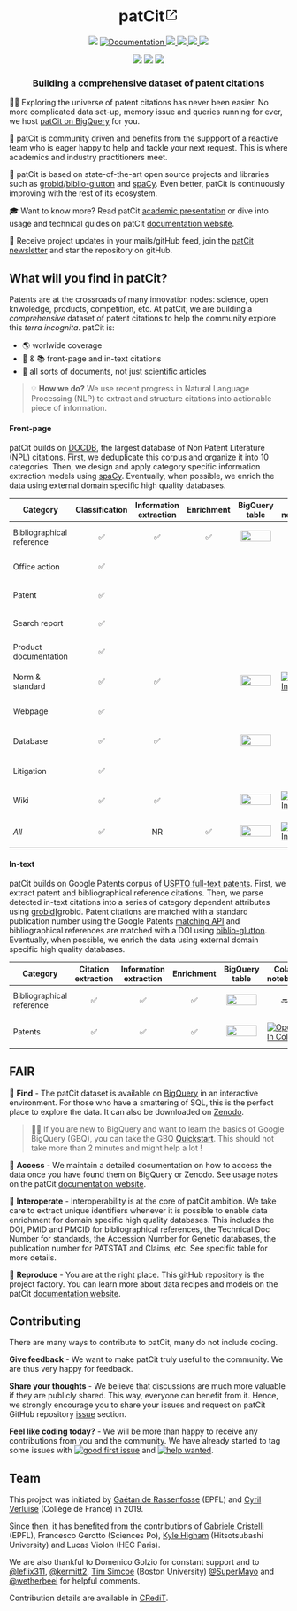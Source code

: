 <h1 align="center">patCit<img src="./patcit-logo.svg" height="25">
</h1>

<p align="center">
<img src="https://img.shields.io/badge/release-0.3.0-yellow">
<a href="https://cverluise.github.io/PatCit/">
<img alt="Documentation" src="https://img.shields.io/badge/website-online-brightgreen">
<img src="https://img.shields.io/badge/code-MIT-green">
<img src="https://img.shields.io/badge/data-CC%20BY%204.0-blue">
<a href="https://doi.org/10.5281/zenodo.3710993">
<img src="https://img.shields.io/badge/zenodo-0.3.0-darkblue">
</a>
<img src="https://img.shields.io/badge/models-dvc-purple">
</p>

<p align="center">
<img src="https://img.shields.io/github/forks/cverluise/PatCit?style=social">
<img src="https://img.shields.io/github/stars/cverluise/PatCit?style=social">
<img src="https://img.shields.io/github/forks/cverluise/PatCit?style=social">
</p>



<h3 align="center">
<p>Building a comprehensive dataset of patent citations
</h3>

[patcit-bq]:https://console.cloud.google.com/bigquery?project=patcit-public-data&p=patcit-public-data&page=project
[grobid]:https://github.com/kermitt2/grobid
[biblio-glutton]:https://github.com/kermitt2/biblio-glutton
[spacy]:https://github.com/explosion/spaCy
[patcit-academic]:https://docs.google.com/presentation/d/11COlz64EZn8PipXvnDBBZI_bnDD0fpm6tyx1_EqD6lU/edit?usp=sharing
[patcit-website]:https://cverluise.github.io/PatCit/
[patcit-newsletter]:https://tinyletter.com/patcit

👩‍🔬 Exploring the universe of patent citations has never been easier. No more complicated data set-up, memory issue and queries running for ever, we host [patCit on BigQuery][patcit-bq] for you.

🤗 patCit is community driven and benefits from the suppport of a reactive team who is eager happy to help and tackle your next request. This is where academics and industry practitioners meet.

🔮 patCit is based on state-of-the-art open source projects and libraries such as [grobid][grobid]/[biblio-glutton][biblio-glutton] and [spaCy][spacy]. Even better, patCit is continuously improving with the rest of its ecosystem.

🎓 Want to know more? Read patCit [academic presentation][patcit-academic] or dive into usage and technical guides on patCit [documentation website][patcit-website].

💌 Receive project updates in your mails/gitHub feed, join the [patCit newsletter][patcit-newsletter] and star the repository on gitHub.


## What will you find in patCit?

Patents are at the crossroads of many innovation nodes: science, open knwoledge, products, competition, etc. At patCit, we are building a *comprehensive* dataset of patent citations to help the community explore this *terra incognita*. patCit is:

- 🌎 worlwide coverage
- 📄 & 📚 front-page and in-text citations
- 🌈 all sorts of documents, not just scientific articles

> 💡 **How we do?** We use recent progress in Natural Language Processing (NLP) to extract and structure citations into actionable piece of information.

#### Front-page

[docdb]:https://www.epo.org/searching-for-patents/data/bulk-data-sets/docdb.html#tab-1

patCit builds on [DOCDB][docdb], the largest database of Non Patent Literature (NPL) citations. First, we deduplicate this corpus and organize it into 10 categories. Then, we design and apply category specific information extraction models using [spaCy][spacy]. Eventually, when possible, we enrich the data using external domain specific high quality databases.


Category|Classification|Information extraction|Enrichment|BigQuery table|Colab notebook|
----|----|----|----|----|----
Bibliographical reference|<p align="center">✅</p>|<p align="center">✅</p>|<p align="center">✅</p>|<p align="center"><a href="https://console.cloud.google.com/bigquery?project=patcit-public-data&p=patcit-public-data&d=frontpage&t=bibliographical_reference&page=table"><img  src="https://seeklogo.com/images/G/google-big-query-logo-AC63E7C329-seeklogo.com.png" width="55" height="20"></a></p>|<p align="center">🔜</p>
Office action|<p align="center">✅</p>||||
Patent|<p align="center">✅</p>||||
Search report|<p align="center">✅</p>||||
Product documentation|<p align="center">✅</p>||||
Norm & standard|<p align="center">✅</p>|<p align="center">✅</p>||<p align="center"><a href="https://console.cloud.google.com/bigquery?project=patcit-public-data&p=patcit-public-data&d=frontpage&t=norm_standard&page=table"><img  src="https://seeklogo.com/images/G/google-big-query-logo-AC63E7C329-seeklogo.com.png" width="55" height="20"></a></p>|[![Open In Colab](https://colab.research.google.com/assets/colab-badge.svg)](https://colab.research.google.com/github/cverluise/PatCit/blob/nightly/notebook/frontpage_normstandard.ipynb)
Webpage|<p align="center">✅</p>||||
Database|<p align="center">✅</p>|<p align="center">✅</p>||<p align="center"><a href="https://console.cloud.google.com/bigquery?project=patcit-public-data&p=patcit-public-data&d=frontpage&t=database&page=table"><img  src="https://seeklogo.com/images/G/google-big-query-logo-AC63E7C329-seeklogo.com.png" width="55" height="20"></a></p>|<p align="center">🔜</p>
Litigation|<p align="center">✅</p>||||
Wiki|<p align="center">✅</p>|<p align="center">✅</p>||<p align="center"><a href="https://console.cloud.google.com/bigquery?project=patcit-public-data&p=patcit-public-data&d=frontpage&t=wiki&page=table"><img  src="https://seeklogo.com/images/G/google-big-query-logo-AC63E7C329-seeklogo.com.png" width="55" height="20"></a></p>|[![Open In Colab](https://colab.research.google.com/assets/colab-badge.svg)](https://colab.research.google.com/github/cverluise/PatCit/blob/nightly/notebook/frontpage_wiki.ipynb)
*All*|<p align="center">✅</p>|<p align="center">NR</p>|<p align="center">✅</p>|<p align="center"><a href="https://console.cloud.google.com/bigquery?project=patcit-public-data&p=patcit-public-data&d=frontpage&t=all_meta&page=table"><img  src="https://seeklogo.com/images/G/google-big-query-logo-AC63E7C329-seeklogo.com.png" width="55" height="20"></a></p>|[![Open In Colab](https://colab.research.google.com/assets/colab-badge.svg)](https://colab.research.google.com/github/cverluise/PatCit/blob/nightly/notebook/frontpage_all.ipynb)



#### In-text

[google-ocr]:https://console.cloud.google.com/bigquery?project=patcit-public-data&p=patents-public-data&d=patents&t=publications&page=table
[google-matchapi]:https://patents.google.com/api/match

patCit builds on Google Patents corpus of [USPTO full-text patents][google-ocr]. First, we extract patent and bibliographical reference citations. Then, we parse detected in-text citations into a series of category dependent attributes using [grobid][grobid. Patent citations are matched with a standard publication number using the Google Patents [matching API][google-matchapi] and bibliographical references are matched with a DOI using [biblio-glutton][biblio-glutton]. Eventually, when possible, we enrich the data using external domain specific high quality databases.

Category|Citation extraction|Information extraction|Enrichment|BigQuery table|Colab notebook|
----|----|----|----|----|----
Bibliographical reference|<p align="center">✅</p>|<p align="center">✅</p>|<p align="center">✅</p>|<p align="center"><a href="https://console.cloud.google.com/bigquery?project=patcit-public-data&p=patcit-public-data&d=intext&t=bibliographical_reference&page=table"><img  src="https://seeklogo.com/images/G/google-big-query-logo-AC63E7C329-seeklogo.com.png" width="55" height="20"></a></p>|<p align="center">🔜</p>
Patents|<p align="center">✅</p>|<p align="center">✅</p>|<p align="center">✅</p>|<p align="center"><a href="https://console.cloud.google.com/bigquery?project=patcit-public-data&p=patcit-public-data&d=intext&t=patent&page=table"><img  src="https://seeklogo.com/images/G/google-big-query-logo-AC63E7C329-seeklogo.com.png" width="55" height="20"></a></p>|[![Open In Colab](https://colab.research.google.com/assets/colab-badge.svg)](https://colab.research.google.com/github/cverluise/PatCit/blob/nightly/notebook/intext_patent.ipynb)



## FAIR

[patcit-zenodo]:https://zenodo.org/record/3710994
[bq-quickstart]:https://cloud.google.com/bigquery/docs/quickstarts/quickstart-web-ui

📍 **Find** - The patCit dataset is available on [BigQuery][patcit-bq] in an interactive environment. For those who have a smattering of SQL, this is the perfect place to explore the data. It can also be downloaded on [Zenodo][patcit-zenodo].

> 👨‍🎓 If you are new to BigQuery and want to learn the basics of Google BigQuery (GBQ), you can take the GBQ [Quickstart][bq-quickstart]. This should not take more than 2 minutes and might help a lot !

📖 **Access** - We maintain a detailed documentation on how to access the data once you have found them on BigQuery or Zenodo. See usage notes on the patCit [documentation website][patcit-website].

🔀 **Interoperate** - Interoperability is at the core of patCit ambition. We take care to extract unique identifiers whenever it is possible to enable data enrichment for domain specific high quality databases. This includes the DOI, PMID and PMCID for bibliographical references, the Technical Doc Number for standards, the Accession Number for Genetic databases, the publication number for PATSTAT and Claims, etc. See specific table for more details.

🔂 **Reproduce** - You are at the right place. This gitHub repository is the project factory. You can learn more about data recipes and models on the patCit [documentation website][patcit-website].


## Contributing

[issue]:https://github.com/cverluise/SciCit/issues

There are many ways to contribute to patCit, many do not include coding.

**Give feedback** - We want to make patCit truly useful to the community. We are thus very happy for feedback.

**Share your thoughts** - We believe that discussions are much more valuable if they are publicly shared. This way, everyone can benefit from it. Hence, we strongly encourage you to share your issues and request on patCit GitHub repository [issue][issue] section.

**Feel like coding today?** - We will be more than happy to receive any contributions from you and the community. We have already started to tag some issues with [![good first issue](https://img.shields.io/badge/issue-good--first--issue-purple)](https://github.com/cverluise/SciCit/issues?q=is%3Aissue+is%3Aopen+label%3A%22good+first+issue%22) and [![help wanted](https://img.shields.io/badge/issue-help--wanted-turquoise)](https://github.com/cverluise/SciCit/issues?q=is%3Aissue+is%3Aopen+label%3A%22good+first+issue%22).



## Team
[credit]:./CRediT.md
[gabriele]:https://people.epfl.ch/gabriele.cristelli
[kyle]:https://scholar.google.com/citations?user=Ze-7kTYAAAAJ&hl=en
[tim]:http://people.bu.edu/tsimcoe/
[gaétan]:http://www.gder.info/
[cyril]:https://cverluise.github.io/


This project was initiated by [Gaétan de Rassenfosse][gaétan] (EPFL) and [Cyril Verluise][cyril] (Collège de France) in 2019.

Since then, it has benefited from the contributions of [Gabriele Cristelli][gabriele] (EPFL), Francesco Gerotto (Sciences Po), [Kyle Higham][kyle] (Hitsotsubashi University) and Lucas Violon (HEC Paris).

We are also thankful to Domenico Golzio for constant support and to [@leflix311](https://github.com/leflix311), [@kermitt2](https://github.com/kermitt2), [Tim Simcoe][tim] (Boston University) [@SuperMayo](https://github.com/SuperMayo) and [@wetherbeei](https://github.com/wetherbeei) for helpful comments.

Contribution details are available in [CRediT][credit].
